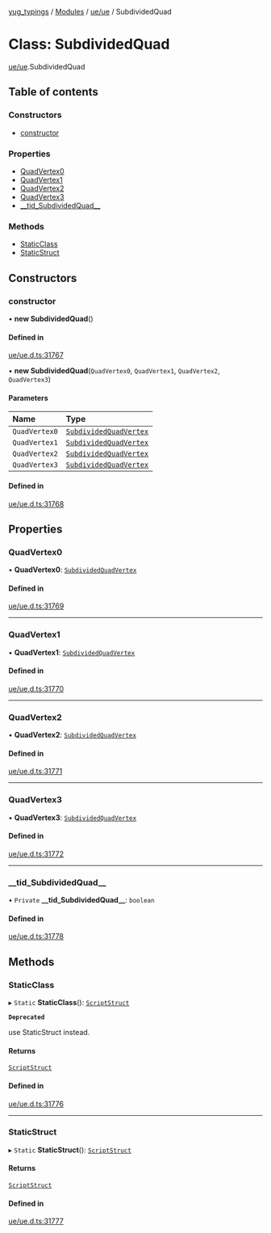 [yug_typings](../README.md) / [Modules](../modules.md) / [ue/ue](../modules/ue_ue.md) / SubdividedQuad

# Class: SubdividedQuad

[ue/ue](../modules/ue_ue.md).SubdividedQuad

## Table of contents

### Constructors

- [constructor](ue_ue.SubdividedQuad.md#constructor)

### Properties

- [QuadVertex0](ue_ue.SubdividedQuad.md#quadvertex0)
- [QuadVertex1](ue_ue.SubdividedQuad.md#quadvertex1)
- [QuadVertex2](ue_ue.SubdividedQuad.md#quadvertex2)
- [QuadVertex3](ue_ue.SubdividedQuad.md#quadvertex3)
- [\_\_tid\_SubdividedQuad\_\_](ue_ue.SubdividedQuad.md#__tid_subdividedquad__)

### Methods

- [StaticClass](ue_ue.SubdividedQuad.md#staticclass)
- [StaticStruct](ue_ue.SubdividedQuad.md#staticstruct)

## Constructors

### constructor

• **new SubdividedQuad**()

#### Defined in

[ue/ue.d.ts:31767](https://github.com/YugMetaverse/yug_typings/blob/25cad34/ue/ue.d.ts#L31767)

• **new SubdividedQuad**(`QuadVertex0`, `QuadVertex1`, `QuadVertex2`, `QuadVertex3`)

#### Parameters

| Name | Type |
| :------ | :------ |
| `QuadVertex0` | [`SubdividedQuadVertex`](ue_ue.SubdividedQuadVertex.md) |
| `QuadVertex1` | [`SubdividedQuadVertex`](ue_ue.SubdividedQuadVertex.md) |
| `QuadVertex2` | [`SubdividedQuadVertex`](ue_ue.SubdividedQuadVertex.md) |
| `QuadVertex3` | [`SubdividedQuadVertex`](ue_ue.SubdividedQuadVertex.md) |

#### Defined in

[ue/ue.d.ts:31768](https://github.com/YugMetaverse/yug_typings/blob/25cad34/ue/ue.d.ts#L31768)

## Properties

### QuadVertex0

• **QuadVertex0**: [`SubdividedQuadVertex`](ue_ue.SubdividedQuadVertex.md)

#### Defined in

[ue/ue.d.ts:31769](https://github.com/YugMetaverse/yug_typings/blob/25cad34/ue/ue.d.ts#L31769)

___

### QuadVertex1

• **QuadVertex1**: [`SubdividedQuadVertex`](ue_ue.SubdividedQuadVertex.md)

#### Defined in

[ue/ue.d.ts:31770](https://github.com/YugMetaverse/yug_typings/blob/25cad34/ue/ue.d.ts#L31770)

___

### QuadVertex2

• **QuadVertex2**: [`SubdividedQuadVertex`](ue_ue.SubdividedQuadVertex.md)

#### Defined in

[ue/ue.d.ts:31771](https://github.com/YugMetaverse/yug_typings/blob/25cad34/ue/ue.d.ts#L31771)

___

### QuadVertex3

• **QuadVertex3**: [`SubdividedQuadVertex`](ue_ue.SubdividedQuadVertex.md)

#### Defined in

[ue/ue.d.ts:31772](https://github.com/YugMetaverse/yug_typings/blob/25cad34/ue/ue.d.ts#L31772)

___

### \_\_tid\_SubdividedQuad\_\_

• `Private` **\_\_tid\_SubdividedQuad\_\_**: `boolean`

#### Defined in

[ue/ue.d.ts:31778](https://github.com/YugMetaverse/yug_typings/blob/25cad34/ue/ue.d.ts#L31778)

## Methods

### StaticClass

▸ `Static` **StaticClass**(): [`ScriptStruct`](ue_ue.ScriptStruct.md)

**`Deprecated`**

use StaticStruct instead.

#### Returns

[`ScriptStruct`](ue_ue.ScriptStruct.md)

#### Defined in

[ue/ue.d.ts:31776](https://github.com/YugMetaverse/yug_typings/blob/25cad34/ue/ue.d.ts#L31776)

___

### StaticStruct

▸ `Static` **StaticStruct**(): [`ScriptStruct`](ue_ue.ScriptStruct.md)

#### Returns

[`ScriptStruct`](ue_ue.ScriptStruct.md)

#### Defined in

[ue/ue.d.ts:31777](https://github.com/YugMetaverse/yug_typings/blob/25cad34/ue/ue.d.ts#L31777)
